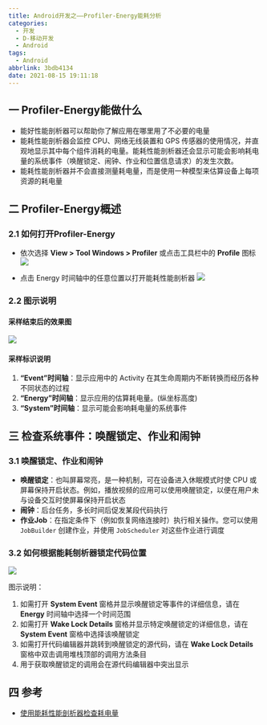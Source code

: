 ```yaml
---
title: Android开发之——Profiler-Energy能耗分析
categories:
  - 开发
  - D-移动开发
  - Android
tags:
  - Android
abbrlink: 3bdb4134
date: 2021-08-15 19:11:18
---
```

## 一 Profiler-Energy能做什么

* 能好性能剖析器可以帮助你了解应用在哪里用了不必要的电量
* 能耗性能剖析器会监控 CPU、网络无线装置和 GPS 传感器的使用情况，并直观地显示其中每个组件消耗的电量。能耗性能剖析器还会显示可能会影响耗电量的系统事件（唤醒锁定、闹钟、作业和位置信息请求）的发生次数。
* 能耗性能剖析器并不会直接测量耗电量，而是使用一种模型来估算设备上每项资源的耗电量

<!--more-->

## 二 Profiler-Energy概述

### 2.1 如何打开Profiler-Energy

* 依次选择 **View > Tool Windows > Profiler** 或点击工具栏中的 **Profile** 图标
  ![][1]

* 点击 Energy 时间轴中的任意位置以打开能耗性能剖析器
  ![][2]

### 2.2 图示说明

#### 采样结束后的效果图
![][3]

#### 采样标识说明

1. **“Event”时间轴**：显示应用中的 Activity 在其生命周期内不断转换而经历各种不同状态的过程
2. **“Energy”时间轴**：显示应用的估算耗电量。(纵坐标高度)
3. **“System”时间轴**：显示可能会影响耗电量的系统事件

## 三 检查系统事件：唤醒锁定、作业和闹钟

### 3.1 唤醒锁定、作业和闹钟

* **唤醒锁定**：也叫屏幕常亮，是一种机制，可在设备进入休眠模式时使 CPU 或屏幕保持开启状态。例如，播放视频的应用可以使用唤醒锁定，以便在用户未与设备交互时使屏幕保持开启状态
* **闹钟**：后台任务，多长时间后促发某段代码执行
* **作业Job**：在指定条件下（例如恢复网络连接时）执行相关操作。您可以使用 `JobBuilder` 创建作业，并使用 `JobScheduler` 对这些作业进行调度

### 3.2 如何根据能耗刨析器锁定代码位置

![][4]

图示说明：

1. 如需打开 **System Event** 窗格并显示唤醒锁定等事件的详细信息，请在 **Energy** 时间轴中选择一个时间范围
2. 如需打开 **Wake Lock Details** 窗格并显示特定唤醒锁定的详细信息，请在 **System Event** 窗格中选择该唤醒锁定
3. 如需打开代码编辑器并跳转到唤醒锁定的源代码，请在 **Wake Lock Details** 窗格中双击调用堆栈顶部的调用方法条目
4. 用于获取唤醒锁定的调用会在源代码编辑器中突出显示

## 四 参考

* [使用能耗性能剖析器检查耗电量](https://developer.android.google.cn/studio/profile/energy-profiler)



[1]:https://cdn.jsdelivr.net/gh/PGzxc/CDN/blog-android/android-profiler-energy-all.png
[2]:https://cdn.jsdelivr.net/gh/PGzxc/CDN/blog-android/android-profiler-energy-clickin.png
[3]:https://cdn.jsdelivr.net/gh/PGzxc/CDN/blog-android/android-profiler-energy-sample-point.png
[4]:https://cdn.jsdelivr.net/gh/PGzxc/CDN/blog-android/android-profiler-energy-position.png